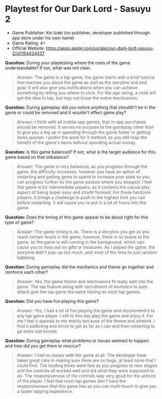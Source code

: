 # Playtest for Our Dark Lord - Sasuyu 2

* Game Publisher: Kei Izaki (no publisher, developer published through app store under his own name)
* Game Rating: 4+
* Official Website: https://apps.apple.com/us/app/our-dark-lord-sasuyu-2/id1164424437

**Question:** During your playtesting where the rules of the game understandable? If not, what was not clear.
> _Answer:_ The game is a tap game, the game starts with a brief tutorial that teaches you about the game as well as the storyline and end goal. It will also give you notifications when you can achieve something by telling you where to click. For the age rating, a child will get the idea to tap, but may not know the entire mechnanics.

**Question:** During gameplay did you notice anything that shouldn't be in the game or could be removed and it wouldn't effect game play?
> _Answer:_ I think with all mobile app games, that in-app purchases should be removed. It serves no purpose to the gameplay other than to give you a leg up in speeding through the game faster or getting items quicker. I prefer the work for it method, as you still reap the benefit of the game's items without spending actual money.

**Question:** Is this game balanced? If not, what is the target audience for this game based on that imbalance?
> _Answer:_ The game is very balanced, as you progress through the game, the difficulty increases, however you have an option of restarting and getting gems to spend to increase your stats so you can progress further ito the game passed where you stopped. I feel this game is for intermediate players, as it contains the casual play aspect of being super easy and straiht forward. For those hardcore players, it brings a challenge to push to the highest limit you can before restarting. It will cause you to put in a lot of hours into the game

**Question:** Does the timing of this game appear to be about right for this type of game?
> _Answer:_ The game timing is ok. There is a storyline you get as you reach certain levels in the game, however, there is no puase to the game, so the game is still running in the background, which can cause you to miss out on gifts or treasures. As I played the game, the storyline didn't pop-up too much, and most of the time its just random babbling.

**Question:** During gameplay did the mechanics and theme go together and reinforce each other?
> _Answer:_ Yes, the game theme and mechnanics fit really well into the game. The tap feature along with recruitment of monsters to auto attack give the tap game the same feeling as most tap games.

**Question:** Did you have fun playing this game?
> _Answer:_ Yes, I had a lot of fun playing the game and recommend it to any tap game player. I still to this day play the game and enjoy it. For me I feel it appeals to me mainly because of the theme and artwork. I find it addicting and strive to get as far as I can and then restarting to ge extra stat boosts.

**Question:** During gameplay what problems or issues seemed to happen and how did you get them to reoccur?
> _Answer:_ I had no issues with the game at all. The developer have taken great care in making sure there are no bugs, at least none that I could find. The loading times were fast as you progress to new stages and the controls all worked well and did what they were supposed to do. The responsiveness of the controls was very good for the actions of the player. I feel that most tap games don't have the responsiveness that this game has as you can multi-touch to give you a faster tapping experience.
